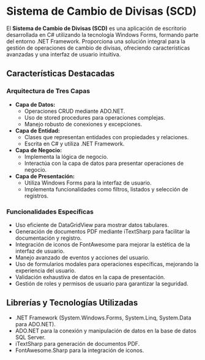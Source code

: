 # Sistema de Cambio de Divisas (SCD)

El **Sistema de Cambio de Divisas (SCD)** es una aplicación de escritorio desarrollada en C# utilizando la tecnología Windows Forms, formando parte del entorno .NET Framework. 
Proporciona una solución integral para la gestión de operaciones de cambio de divisas, ofreciendo características avanzadas y una interfaz de usuario intuitiva.

## Características Destacadas

### Arquitectura de Tres Capas
- **Capa de Datos:**
  - Operaciones CRUD mediante ADO.NET.
  - Uso de stored procedures para operaciones complejas.
  - Manejo robusto de conexiones y excepciones.
- **Capa de Entidad:**
  - Clases que representan entidades con propiedades y relaciones.
  - Escrita en C# y utiliza .NET Framework.
- **Capa de Negocio:**
  - Implementa la lógica de negocio.
  - Interactúa con la capa de datos para presentar operaciones de negocio.
- **Capa de Presentación:**
  - Utiliza Windows Forms para la interfaz de usuario.
  - Implementa funcionalidades como filtros, listados y selección de registros.

### Funcionalidades Específicas
- Uso eficiente de DataGridView para mostrar datos tabulares.
- Generación de documentos PDF mediante iTextSharp para facilitar la documentación y registro.
- Integración de iconos de FontAwesome para mejorar la estética de la interfaz de usuario.
- Manejo avanzado de eventos y acciones del usuario.
- Uso de formularios modales para operaciones específicas, mejorando la experiencia del usuario.
- Validación exhaustiva de datos en la capa de presentación.
- Gestión de roles y permisos de usuario para garantizar la seguridad.

## Librerías y Tecnologías Utilizadas
- .NET Framework (System.Windows.Forms, System.Linq, System.Data para ADO.NET).
- ADO.NET para la conexión y manipulación de datos en la base de datos SQL Server.
- iTextSharp para generación de documentos PDF.
- FontAwesome.Sharp para la integración de iconos.
